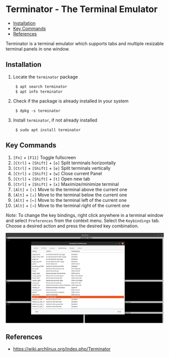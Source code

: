 # Terminator - The Terminal Emulator <!-- omit in toc -->

- [Installation](#installation)
- [Key Commands](#key-commands)
- [References](#references)

Terminator is a terminal emulator which supports tabs and multiple resizable terminal panels in one window.

## Installation

1. Locate the `terminator` package
   
        $ apt search terminator
        $ apt info terminator

2. Check if the package is already installed in your system
    
        $ dpkg -s terminator

3. Install `terminator`, if not already installed

        $ sudo apt install terminator

## Key Commands

1. `[Fn]` + `[F11]` Toggle fullscreen
2. `[Ctrl]` + `[Shift]` + `[o]` Split terminals horizontally
3. `[Ctrl]` + `[Shift]` + `[e]` Split terminals vertically
4. `[Ctrl]` + `[Shift]` + `[w]` Close current Panel
5. `[Ctrl]` + `[Shift]` + `[t]` Open new tab
6. `[Ctrl]` + `[Shift]` + `[x]` Maximize/minimize terminal
7. `[Alt]` + `[↑]` Move to the terminal above the current one
8. `[Alt]` + `[↓]` Move to the terminal below the current one
9. `[Alt]` + `[←]` Move to the terminal left of the current one
10. `[Alt]` + `[→]` Move to the terminal right of the current one

*Note:* To change the key bindings, right click anywhere in a terminal window and select `Preferences` from the context menu. Select the `Keybindings` tab. Choose a desired action and press the desired key combination.

![Change preferences](../../image/getting_started_with_linux/11_terminator_preferences.png)

## References

* https://wiki.archlinux.org/index.php/Terminator